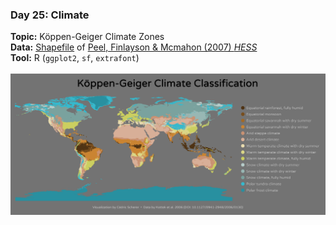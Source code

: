 ### Day 25: Climate
**Topic:** Köppen-Geiger Climate Zones
<br>
**Data:** [Shapefile](https://geoafrikana.com/resources/) of [Peel, Finlayson & Mcmahon (2007) *HESS*](https://hal.archives-ouvertes.fr/hal-00305098)
<br>
**Tool:** R (`ggplot2`, `sf`, `extrafont`)
<br><br>
![./Day25_Climate/Climate_KoppenGeiger.png](https://raw.githubusercontent.com/Z3tt/30DayMapChallenge/master/Day25_Climate/Climate_KoppenGeiger.png)
